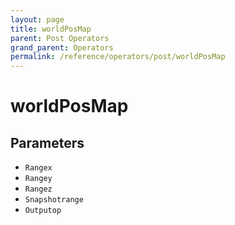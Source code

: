 ```yaml
---
layout: page
title: worldPosMap
parent: Post Operators
grand_parent: Operators
permalink: /reference/operators/post/worldPosMap
---
```


# worldPosMap

## Parameters

* `Rangex`
* `Rangey`
* `Rangez`
* `Snapshotrange`
* `Outputop`
